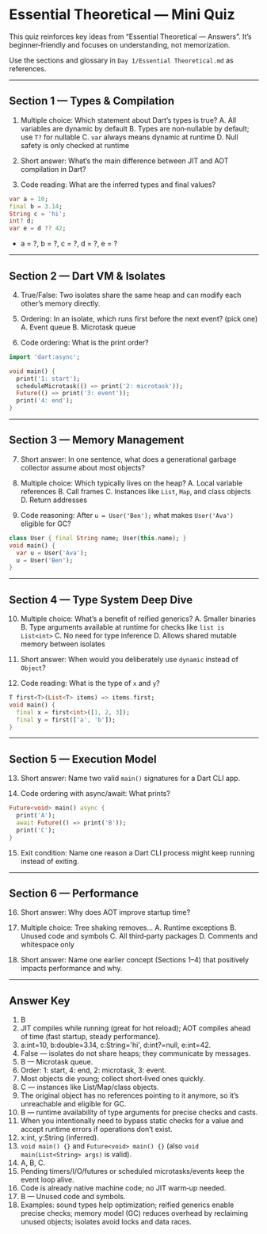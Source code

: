 # Essential Theoretical — Mini Quiz

This quiz reinforces key ideas from “Essential Theoretical — Answers”. It’s beginner‑friendly and focuses on understanding, not memorization.

Use the sections and glossary in `Day 1/Essential Theoretical.md` as references.

---

## Section 1 — Types & Compilation

1) Multiple choice: Which statement about Dart’s types is true?
   A. All variables are dynamic by default
   B. Types are non‑nullable by default; use `T?` for nullable
   C. `var` always means dynamic at runtime
   D. Null safety is only checked at runtime

2) Short answer: What’s the main difference between JIT and AOT compilation in Dart?

3) Code reading: What are the inferred types and final values?
```dart
var a = 10;
final b = 3.14;
String c = 'hi';
int? d;
var e = d ?? 42;
```
- a = ?, b = ?, c = ?, d = ?, e = ?

---

## Section 2 — Dart VM & Isolates

4) True/False: Two isolates share the same heap and can modify each other’s memory directly.

5) Ordering: In an isolate, which runs first before the next event? (pick one)
   A. Event queue
   B. Microtask queue

6) Code ordering: What is the print order?
```dart
import 'dart:async';

void main() {
  print('1: start');
  scheduleMicrotask(() => print('2: microtask'));
  Future(() => print('3: event'));
  print('4: end');
}
```

---

## Section 3 — Memory Management

7) Short answer: In one sentence, what does a generational garbage collector assume about most objects?

8) Multiple choice: Which typically lives on the heap?
   A. Local variable references
   B. Call frames
   C. Instances like `List`, `Map`, and class objects
   D. Return addresses

9) Code reasoning: After `u = User('Ben');` what makes `User('Ava')` eligible for GC?
```dart
class User { final String name; User(this.name); }
void main() {
  var u = User('Ava');
  u = User('Ben');
}
```

---

## Section 4 — Type System Deep Dive

10) Multiple choice: What’s a benefit of reified generics?
    A. Smaller binaries
    B. Type arguments available at runtime for checks like `list is List<int>`
    C. No need for type inference
    D. Allows shared mutable memory between isolates

11) Short answer: When would you deliberately use `dynamic` instead of `Object`?

12) Code reading: What is the type of `x` and `y`?
```dart
T first<T>(List<T> items) => items.first;
void main() {
  final x = first<int>([1, 2, 3]);
  final y = first(['a', 'b']);
}
```

---

## Section 5 — Execution Model

13) Short answer: Name two valid `main()` signatures for a Dart CLI app.

14) Code ordering with async/await: What prints?
```dart
Future<void> main() async {
  print('A');
  await Future(() => print('B'));
  print('C');
}
```

15) Exit condition: Name one reason a Dart CLI process might keep running instead of exiting.

---

## Section 6 — Performance

16) Short answer: Why does AOT improve startup time?

17) Multiple choice: Tree shaking removes…
    A. Runtime exceptions
    B. Unused code and symbols
    C. All third‑party packages
    D. Comments and whitespace only

18) Short answer: Name one earlier concept (Sections 1–4) that positively impacts performance and why.

---

## Answer Key

1) B
2) JIT compiles while running (great for hot reload); AOT compiles ahead of time (fast startup, steady performance).
3) a:int=10, b:double=3.14, c:String='hi', d:int?=null, e:int=42.
4) False — isolates do not share heaps; they communicate by messages.
5) B — Microtask queue.
6) Order: 1: start, 4: end, 2: microtask, 3: event.
7) Most objects die young; collect short‑lived ones quickly.
8) C — instances like List/Map/class objects.
9) The original object has no references pointing to it anymore, so it’s unreachable and eligible for GC.
10) B — runtime availability of type arguments for precise checks and casts.
11) When you intentionally need to bypass static checks for a value and accept runtime errors if operations don’t exist.
12) x:int, y:String (inferred).
13) `void main() {}` and `Future<void> main() {}` (also `void main(List<String> args)` is valid).
14) A, B, C.
15) Pending timers/I/O/futures or scheduled microtasks/events keep the event loop alive.
16) Code is already native machine code; no JIT warm‑up needed.
17) B — Unused code and symbols.
18) Examples: sound types help optimization; reified generics enable precise checks; memory model (GC) reduces overhead by reclaiming unused objects; isolates avoid locks and data races.
